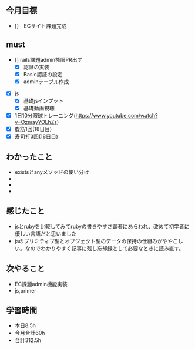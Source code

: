 ## 今月目標
- []　ECサイト課題完成 




## must
- [] rails課題admin権限PR出す
    - [x] 認証の実装
    - [x] Basic認証の設定
    - [x] adminテーブル作成
- [x] js
  - [x] 基礎jsインプット
  - [x] 基礎動画視聴
  
- [x] 1日10分眼球トレーニング(https://www.youtube.com/watch?v=OzmayYOLhZs)
- [x] 腹筋1回(18日目)
- [x] 寿司打3回(18日目)

## わかったこと
- existsとanyメソッドの使い分け
- 
-
- 

  


## 感じたこと
- jsとrubyを比較してみてrubyの書きやすさ顕著にあらわれ、改めて初学者に優しい言語だと思いました
- jsのプリミティブ型とオブジェクト型のデータの保持の仕組みがややこしい。なのでわかりやすく記事に残し忘却録として必要なときに読み直す。

  

## 次やること
  - EC課題admin機能実装
  - js,primer

  

 

## 学習時間
  - 本日8.5h
  - 今月合計60h
  - 合計312.5h
